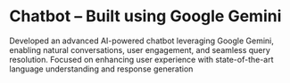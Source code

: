 # Chatbot – Built using Google Gemini
Developed an advanced AI-powered chatbot leveraging Google Gemini, enabling natural conversations, user engagement, and seamless query resolution. Focused on enhancing user experience with state-of-the-art language understanding and response generation
